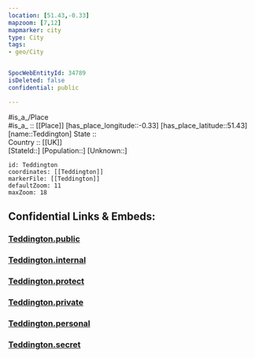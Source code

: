 ```yaml
---
location: [51.43,-0.33] 
mapzoom: [7,12] 
mapmarker: city 
type: City
tags:
- geo/City


SpocWebEntityId: 34789
isDeleted: false
confidential: public

---
```

#is_a_/Place  
#is_a_ :: [[Place]] 
[has_place_longitude::-0.33] 
[has_place_latitude::51.43] 
[name::Teddington] 
State ::  
Country :: [[UK]]  
[StateId::] 
[Population::] 
[Unknown::] 


```leaflet
id: Teddington
coordinates: [[Teddington]] 
markerFile: [[Teddington]] 
defaultZoom: 11 
maxZoom: 18
```


## Confidential Links & Embeds: 

### [Teddington.public](/_public/\Earth\Continent\Europe\Europe~North\UK\England\Regions~England\London,Greater\cities~GreaterLondon\Richmond~ThamesTeddington.public.md) 

### [Teddington.internal](/_internal/\Earth\Continent\Europe\Europe~North\UK\England\Regions~England\London,Greater\cities~GreaterLondon\Richmond~ThamesTeddington.internal.md) 

### [Teddington.protect](/_protect/\Earth\Continent\Europe\Europe~North\UK\England\Regions~England\London,Greater\cities~GreaterLondon\Richmond~ThamesTeddington.protect.md) 

### [Teddington.private](/_private/\Earth\Continent\Europe\Europe~North\UK\England\Regions~England\London,Greater\cities~GreaterLondon\Richmond~ThamesTeddington.private.md) 

### [Teddington.personal](/_personal/\Earth\Continent\Europe\Europe~North\UK\England\Regions~England\London,Greater\cities~GreaterLondon\Richmond~ThamesTeddington.personal.md) 

### [Teddington.secret](/_secret/\Earth\Continent\Europe\Europe~North\UK\England\Regions~England\London,Greater\cities~GreaterLondon\Richmond~ThamesTeddington.secret.md)

